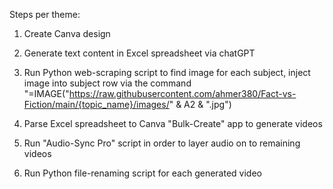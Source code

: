 Steps per theme:
  1. Create Canva design
  2. Generate text content in Excel spreadsheet via chatGPT
  3. Run Python web-scraping script to find image for each subject, inject image into subject row via the command "=IMAGE("https://raw.githubusercontent.com/ahmer380/Fact-vs-Fiction/main/{topic_name}/images/" & A2 & ".jpg")

  4. Parse Excel spreadsheet to Canva "Bulk-Create" app to generate videos
  5. Run "Audio-Sync Pro" script in order to layer audio on to remaining videos
  6. Run Python file-renaming script for each generated video
